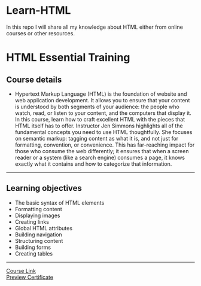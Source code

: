 # Learn-HTML

In this repo I will share all my knowledge about HTML either from online courses or other resources.

# HTML Essential Training

## Course details

- Hypertext Markup Language (HTML) is the foundation of website and web application development. It allows you to ensure that your content is understood by both segments of your audience: the people who watch, read, or listen to your content, and the computers that display it. In this course, learn how to craft excellent HTML with the pieces that HTML itself has to offer. Instructor Jen Simmons highlights all of the fundamental concepts you need to use HTML thoughtfully. She focuses on semantic markup: tagging content as what it is, and not just for formatting, convention, or convenience. This has far-reaching impact for those who consume the web differently; it ensures that when a screen reader or a system (like a search engine) consumes a page, it knows exactly what it contains and how to categorize that information.

---

## Learning objectives

- The basic syntax of HTML elements
- Formatting content
- Displaying images
- Creating links
- Global HTML attributes
- Building navigation
- Structuring content
- Building forms
- Creating tables

---

[Course Link](https://www.linkedin.com/learning/html-essential-training-4)
<br>[Preview Certificate](https://www.linkedin.com/learning/certificates/061bb2eba702961dbcb2c1bd8ff055d287712bfbaafd2e20873e4bd720a64f1b)
